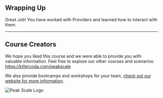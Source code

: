 ## Wrapping Up

Great Job! You have worked with Providers and learned how to interact with them.

---

## Course Creators

We hope you liked this course and we were able to provide you with valuable information. Feel free to explore our other
courses and scenarios: <https://killercoda.com/peakscale>

We also provide bootcamps and workshops for your team, [check out our website for more information](https://peakscale.ch/en/services/).

![Peak Scale Logo](../../assets/logos/peakscale/logo-vertical.png)

